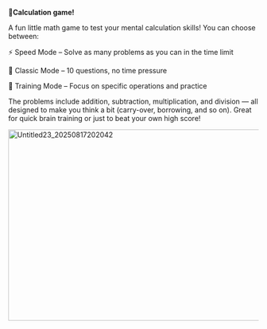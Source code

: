 **🧮Calculation game!**

A fun little math game to test your mental calculation skills!
You can choose between:

⚡ Speed Mode – Solve as many problems as you can in the time limit

🎯 Classic Mode – 10 questions, no time pressure

📘 Training Mode – Focus on specific operations and practice

The problems include addition, subtraction, multiplication, and division — all designed to make you think a bit (carry-over, borrowing, and so on). Great for quick brain training or just to beat your own high score!

<img width="512" height="384" alt="Untitled23_20250817202042" src="https://github.com/user-attachments/assets/b2dc4f06-b890-4b70-96b9-2b2108ebab4f" />
